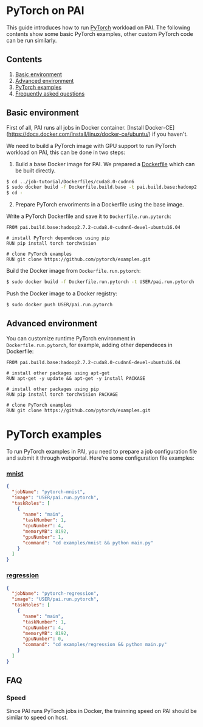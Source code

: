 <!--
  Copyright (c) Microsoft Corporation
  All rights reserved.

  MIT License

  Permission is hereby granted, free of charge, to any person obtaining a copy of this software and associated
  documentation files (the "Software"), to deal in the Software without restriction, including without limitation
  the rights to use, copy, modify, merge, publish, distribute, sublicense, and/or sell copies of the Software, and
  to permit persons to whom the Software is furnished to do so, subject to the following conditions:
  The above copyright notice and this permission notice shall be included in all copies or substantial portions of the Software.

  THE SOFTWARE IS PROVIDED *AS IS*, WITHOUT WARRANTY OF ANY KIND, EXPRESS OR IMPLIED, INCLUDING
  BUT NOT LIMITED TO THE WARRANTIES OF MERCHANTABILITY, FITNESS FOR A PARTICULAR PURPOSE AND
  NONINFRINGEMENT. IN NO EVENT SHALL THE AUTHORS OR COPYRIGHT HOLDERS BE LIABLE FOR ANY CLAIM,
  DAMAGES OR OTHER LIABILITY, WHETHER IN AN ACTION OF CONTRACT, TORT OR OTHERWISE, ARISING FROM,
  OUT OF OR IN CONNECTION WITH THE SOFTWARE OR THE USE OR OTHER DEALINGS IN THE SOFTWARE.
-->


# PyTorch on PAI

This guide introduces how to run [PyTorch](http://pytorch.org/) workload on PAI.
The following contents show some basic PyTorch examples, other custom PyTorch code can be run similarly.


## Contents

1. [Basic environment](#basic-environment)
2. [Advanced environment](#advanced-environment)
3. [PyTorch examples](#pytorch-examples)
4. [Frequently asked questions](#faq)


## Basic environment

First of all, PAI runs all jobs in Docker container. [Install Docker-CE] (https://docs.docker.com/install/linux/docker-ce/ubuntu/) if you haven't.

We need to build a PyTorch image with GPU support to run PyTorch workload on PAI, this can be done in two steps:

1. Build a base Docker image for PAI. We prepared a [Dockerfile](../job-tutorial/Dockerfiles/cuda8.0-cudnn6/Dockerfile.build.base) which can be built directly.

  ```bash
  $ cd ../job-tutorial/Dockerfiles/cuda8.0-cudnn6
  $ sudo docker build -f Dockerfile.build.base -t pai.build.base:hadoop2.7.2-cuda8.0-cudnn6-devel-ubuntu16.04 .
  $ cd -
  ```

2. Prepare PyTorch envoriments in a Dockerfile using the base image.

  Write a PyTorch Dockerfile and save it to `Dockerfile.run.pytorch`:
  ```
  FROM pai.build.base:hadoop2.7.2-cuda8.0-cudnn6-devel-ubuntu16.04

  # install PyTorch dependeces using pip
  RUN pip install torch torchvision

  # clone PyTorch examples
  RUN git clone https://github.com/pytorch/examples.git
  ```

  Build the Docker image from `Dockerfile.run.pytorch`:
  ```bash
  $ sudo docker build -f Dockerfile.run.pytorch -t USER/pai.run.pytorch .
  ```

  Push the Docker image to a Docker registry:
  ```bash
  $ sudo docker push USER/pai.run.pytorch
  ```


## Advanced environment

You can customize runtime PyTorch environment in `Dockerfile.run.pytorch`, for example, adding other dependeces in Dockerfile:
```
FROM pai.build.base:hadoop2.7.2-cuda8.0-cudnn6-devel-ubuntu16.04

# install other packages using apt-get
RUN apt-get -y update && apt-get -y install PACKAGE

# install other packages using pip
RUN pip install torch torchvision PACKAGE

# clone PyTorch examples
RUN git clone https://github.com/pytorch/examples.git
```


# PyTorch examples

To run PyTorch examples in PAI, you need to prepare a job configuration file and submit it through webportal.
Here're some configuration file examples:

### [mnist](https://github.com/pytorch/examples/tree/master/mnist)
```json
{
  "jobName": "pytorch-mnist",
  "image": "USER/pai.run.pytorch",
  "taskRoles": [
    {
      "name": "main",
      "taskNumber": 1,
      "cpuNumber": 4,
      "memoryMB": 8192,
      "gpuNumber": 1,
      "command": "cd examples/mnist && python main.py"
    }
  ]
}
```

### [regression](https://github.com/pytorch/examples/tree/master/regression)
```json
{
  "jobName": "pytorch-regression",
  "image": "USER/pai.run.pytorch",
  "taskRoles": [
    {
      "name": "main",
      "taskNumber": 1,
      "cpuNumber": 4,
      "memoryMB": 8192,
      "gpuNumber": 0,
      "command": "cd examples/regression && python main.py"
    }
  ]
}
```


## FAQ

### Speed

Since PAI runs PyTorch jobs in Docker, the trainning speed on PAI should be similar to speed on host.
